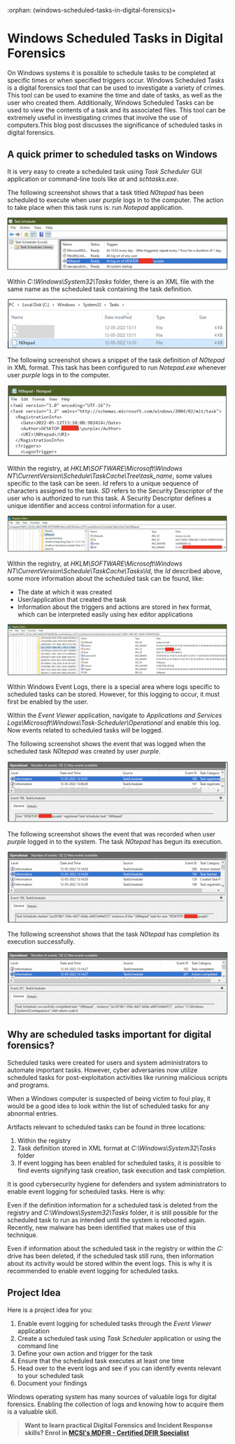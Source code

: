 :orphan:
(windows-scheduled-tasks-in-digital-forensics)=

# Windows Scheduled Tasks in Digital Forensics

On Windows systems it is possible to schedule tasks to be completed at specific times or when specified triggers occur. Windows Scheduled Tasks is a digital forensics tool that can be used to investigate a variety of crimes. This tool can be used to examine the time and date of tasks, as well as the user who created them. Additionally, Windows Scheduled Tasks can be used to view the contents of a task and its associated files. This tool can be extremely useful in investigating crimes that involve the use of computers.This blog post discusses the significance of scheduled tasks in digital forensics.

## A quick primer to scheduled tasks on Windows

It is very easy to create a scheduled task using _Task Scheduler_ GUI application or command-line tools like _at_ and _schtasks.exe_.

The following screenshot shows that a task titled _N0tepad_ has been scheduled to execute when user _purple_ logs in to the computer. The action to take place when this task runs is: run _Notepad_ application.

![windows-scheduled-tasks](images/sched-1.png)

Within _C:\Windows\System32\Tasks_ folder, there is an XML file with the same name as the scheduled task containing the task definition.

![windows-scheduled-tasks](images/sched-2.png)

The following screenshot shows a snippet of the task definition of _N0tepad_ in XML format. This task has been configured to run _Notepad.exe_ whenever user _purple_ logs in to the computer.

![windows-scheduled-tasks](images/sched-3.png)

Within the registry, at _HKLM\SOFTWARE\Microsoft\Windows NT\CurrentVersion\Schedule\TaskCache\Tree\task_name_, some values specific to the task can be seen. _Id_ refers to a unique sequence of characters assigned to the task. _SD_ refers to the Security Descriptor of the user who is authorized to run this task. A Security Descriptor defines a unique identifier and access control information for a user.

![windows-scheduled-tasks](images/sched-4.png)

Within the registry, at _HKLM\SOFTWARE\Microsoft\Windows NT\CurrentVersion\Schedule\TaskCache\Tasks\Id_, the _Id_ described above, some more information about the scheduled task can be found, like:

- The date at which it was created
- User/application that created the task
- Information about the triggers and actions are stored in hex format, which can be interpreted easily using hex editor applications

![windows-scheduled-tasks](images/sched-5.png)

Within Windows Event Logs, there is a special area where logs specific to scheduled tasks can be stored. However, for this logging to occur, it must first be enabled by the user.

Within the _Event Viewer_ application, navigate to _Applications and Services Logs\Microsoft\Windows\Task-Scheduler\Operational_ and enable this log. Now events related to scheduled tasks will be logged.

The following screenshot shows the event that was logged when the scheduled task _N0tepad_ was created by user _purple_.

![windows-scheduled-tasks](images/sched-6.png)

The following screenshot shows the event that was recorded when user _purple_ logged in to the system. The task _N0tepad_ has begun its execution.

![windows-scheduled-tasks](images/sched-7.png)

The following screenshot shows that the task _N0tepad_ has completion its execution successfully.

![windows-scheduled-tasks](images/sched-8.png)

## Why are scheduled tasks important for digital forensics?

Scheduled tasks were created for users and system administrators to automate important tasks. However, cyber adversaries now utilize scheduled tasks for post-exploitation activities like running malicious scripts and programs.

When a Windows computer is suspected of being victim to foul play, it would be a good idea to look within the list of scheduled tasks for any abnormal entries.

Artifacts relevant to scheduled tasks can be found in three locations:

1. Within the registry
2. Task definition stored in XML format at _C:\Windows\System32\Tasks_ folder
3. If event logging has been enabled for scheduled tasks, it is possible to find events signifying task creation, task execution and task completion.

It is good cybersecurity hygiene for defenders and system administrators to enable event logging for scheduled tasks. Here is why:

Even if the definition information for a scheduled task is deleted from the registry and _C:\Windows\System32\Tasks_ folder, it is still possible for the scheduled task to run as intended until the system is rebooted again. Recently, new malware has been identified that makes use of this technique.

Even if information about the scheduled task in the registry or within the _C:_ drive has been deleted, if the scheduled task still runs, then information about its activity would be stored within the event logs. This is why it is recommended to enable event logging for scheduled tasks.

## Project Idea

Here is a project idea for you:

1. Enable event logging for scheduled tasks through the _Event Viewer_ application
2. Create a scheduled task using _Task Scheduler_ application or using the command line
3. Define your own action and trigger for the task
4. Ensure that the scheduled task executes at least one time
5. Head over to the event logs and see if you can identify events relevant to your scheduled task
6. Document your findings

Windows operating system has many sources of valuable logs for digital forensics. Enabling the collection of logs and knowing how to acquire them is a valuable skill.

> **Want to learn practical Digital Forensics and Incident Response skills? Enrol in [MCSI's MDFIR - Certified DFIR Specialist](https://www.mosse-institute.com/certifications/mdfir-certified-dfir-specialist.html)**
